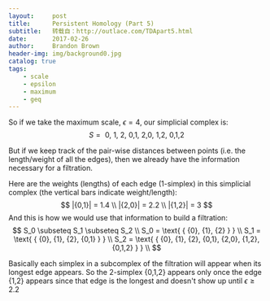 ```yaml
---
layout:     post
title:      Persistent Homology (Part 5)
subtitle:   转载自：http://outlace.com/TDApart5.html
date:       2017-02-26
author:     Brandon Brown
header-img: img/background0.jpg
catalog: true
tags:
    - scale
    - epsilon
    - maximum
    - geq
---
```


So if we take the maximum scale, $\epsilon = 4$, our simplicial complex is:
$$ S = \text{ { {0}, {1}, {2}, {0,1}, {2,0}, {1,2}, {0,1,2} } } $$

But if we keep track of the pair-wise distances between points (i.e. the length/weight of all the edges), then we already have the information necessary for a filtration.

Here are the weights (lengths) of each edge (1-simplex) in this simplicial complex (the vertical bars indicate weight/length):
$$ |{0,1}| = 1.4 \\
|{2,0}| = 2.2 \\
|{1,2}| = 3
$$
And this is how we would use that information to build a filtration:
$$
S_0 \subseteq S_1 \subseteq S_2 \\
S_0 = \text{ { {0}, {1}, {2} } } \\
S_1 = \text{ { {0}, {1}, {2}, {0,1} } } \\
S_2 = \text{ { {0}, {1}, {2}, {0,1}, {2,0}, {1,2}, {0,1,2} } } \\
$$

Basically each simplex in a subcomplex of the filtration will appear when its longest edge appears. So the 2-simplex {0,1,2} appears only once the edge {1,2} appears since that edge is the longest and doesn't show up until $\epsilon \geq 2.2$
